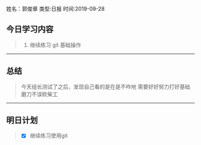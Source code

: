 姓名：郭俊章
类型:日报
时间:2019-09-28

## 今日学习内容 ##
>1. 继续练习 git 基础操作
* * *
## 总结 ##
> 今天组长测试了之后，发现自己看的是在是不咋地
>  需要好好努力打好基础
>  磨刀不误砍柴工
* * *
## 明日计划 ##
> - [x] 继续练习使用git